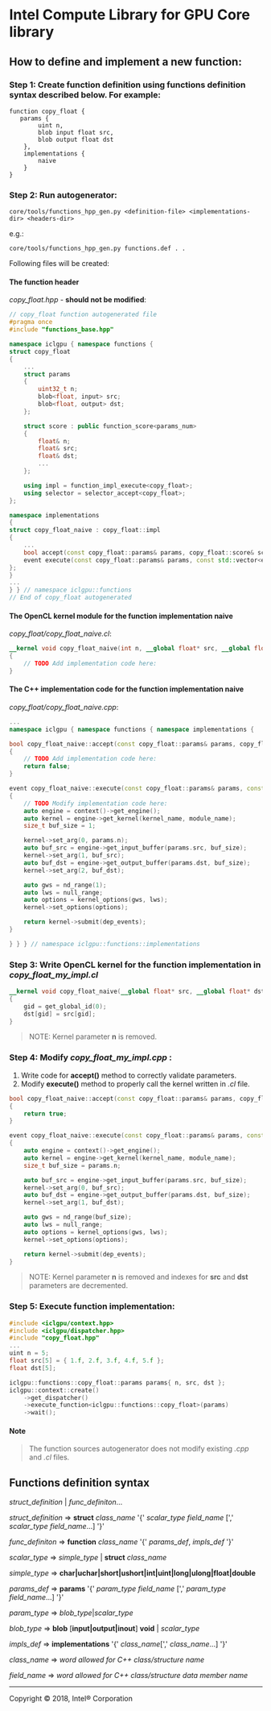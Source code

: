 # Intel Compute Library for GPU Core library

## How to define and implement a new function:

### Step 1: Create function definition using functions definition syntax described below. For example:

```
function copy_float {
   params {
        uint n,
        blob input float src,
        blob output float dst
    },
    implementations {
        naive
    }
}
```

### Step 2: Run autogenerator:

```shellscript
core/tools/functions_hpp_gen.py <definition-file> <implementations-dir> <headers-dir>
```
e.g.:

```shellscript
core/tools/functions_hpp_gen.py functions.def . .
```

Following files will be created:

#### The function header

_copy_float.hpp_ - **should not be modified**:

```cpp
// copy_float function autogenerated file 
#pragma once
#include "functions_base.hpp"

namespace iclgpu { namespace functions {
struct copy_float
{
    ...
    struct params
    {
        uint32_t n;
        blob<float, input> src;
        blob<float, output> dst;
    };

    struct score : public function_score<params_num>
    {
        float& n;
        float& src;
        float& dst;
        ...
    };

    using impl = function_impl_execute<copy_float>;
    using selector = selector_accept<copy_float>;
};

namespace implementations
{
struct copy_float_naive : copy_float::impl
{
    ...
    bool accept(const copy_float::params& params, copy_float::score& score) override;
    event execute(const copy_float::params& params, const std::vector<event>& dep_events) override;
};
}
...
} } // namespace iclgpu::functions
// End of copy_float autogenerated
```

#### The **OpenCL** kernel module for the function implementation **naive**

_copy_float/copy_float_naive.cl_:
```opencl
__kernel void copy_float_naive(int n, __global float* src, __global float* dst)
{
    // TODO Add implementation code here:
}
```

#### The C++ implementation code for the function implementation **naive**

_copy_float/copy_float_naive.cpp_:
```cpp
...
namespace iclgpu { namespace functions { namespace implementations {

bool copy_float_naive::accept(const copy_float::params& params, copy_float::score& score)
{
    // TODO Add implementation code here:
    return false;
}

event copy_float_naive::execute(const copy_float::params& params, const std::vector<event>& dep_events)
{
    // TODO Modify implementation code here:
    auto engine = context()->get_engine();
    auto kernel = engine->get_kernel(kernel_name, module_name);
    size_t buf_size = 1;

    kernel->set_arg(0, params.n);
    auto buf_src = engine->get_input_buffer(params.src, buf_size);
    kernel->set_arg(1, buf_src);
    auto buf_dst = engine->get_output_buffer(params.dst, buf_size);
    kernel->set_arg(2, buf_dst);

    auto gws = nd_range(1);
    auto lws = null_range;
    auto options = kernel_options(gws, lws);
    kernel->set_options(options);

    return kernel->submit(dep_events);
}

} } } // namespace iclgpu::functions::implementations
```

### Step 3: Write OpenCL kernel for the function implementation in _copy_float_my_impl.cl_

```opencl
__kernel void copy_float_naive(__global float* src, __global float* dst)
{
    gid = get_global_id(0);
    dst[gid] = src[gid];
}
```
> NOTE: Kernel parameter **n** is removed.

### Step 4: Modify _copy_float_my_impl.cpp_ :
   1. Write code for **accept()** method to correctly validate parameters.
   2. Modify **execute()** method to properly call the kernel written in _.cl_ file.

```cpp
bool copy_float_naive::accept(const copy_float::params& params, copy_float::score& score)
{
    return true;
}

event copy_float_naive::execute(const copy_float::params& params, const std::vector<event>& dep_events)
{
    auto engine = context()->get_engine();
    auto kernel = engine->get_kernel(kernel_name, module_name);
    size_t buf_size = params.n;

    auto buf_src = engine->get_input_buffer(params.src, buf_size);
    kernel->set_arg(0, buf_src);
    auto buf_dst = engine->get_output_buffer(params.dst, buf_size);
    kernel->set_arg(1, buf_dst);

    auto gws = nd_range(buf_size);
    auto lws = null_range;
    auto options = kernel_options(gws, lws);
    kernel->set_options(options);

    return kernel->submit(dep_events);
}
```
> NOTE: Kernel parameter **n** is removed and indexes for **src** and **dst** parameters are decremented.

### Step 5: Execute function implementation:

```cpp
#include <iclgpu/context.hpp>
#include <iclgpu/dispatcher.hpp>
#include "copy_float.hpp"
...
uint n = 5;
float src[5] = { 1.f, 2.f, 3.f, 4.f, 5.f };
float dst[5];

iclgpu::functions::copy_float::params params{ n, src, dst };
iclgpu::context::create()
    ->get_dispatcher()
    ->execute_function<iclgpu::functions::copy_float>(params)
    ->wait();
```

#### Note
> The function sources autogenerator does not modify existing _.cpp_ and _.cl_ files.

## Functions definition syntax

*struct_definition* | *func_definiton*...

*struct_definition* => **struct** *class_name* '{' *scalar_type* *field_name* [',' *scalar_type* *field_name*...] '}'

*func_definiton* => **function** *class_name* '{' *params_def*, *impls_def* '}'

*scalar_type* => *simple_type* | **struct** *class_name*

*simple_type* => **char|uchar|short|ushort|int|uint|long|ulong|float|double**

*params_def* => **params** '{' *param_type* *field_name* [',' *param_type* *field_name*...] '}'

*param_type* => *blob_type*|*scalar_type*

*blob_type* => **blob** [**input|output|inout**] **void** | *scalar_type*

*impls_def* => **implementations** '{' *class_name*[',' *class_name*...] '}'

*class_name* => *word allowed for C++ class/structure name*

*field_name* => *word allowed for C++ class/structure data member name*

---

Copyright &copy; 2018, Intel&reg; Corporation

